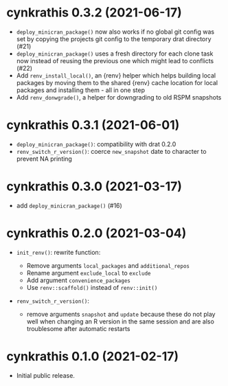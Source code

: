 <!-- NEWS.md is maintained by https://cynkra.github.io/fledge, do not edit -->

# cynkrathis 0.3.2 (2021-06-17)

- `deploy_minicran_package()` now also works if no global git config was set by copying the projects git config to the temporary drat directory (#21)
- `deploy_minicran_package()` uses a fresh directory for each clone task now instead of reusing the previous one which might lead to conflicts (#22)
- Add `renv_install_local()`, an {renv} helper which helps building local packages by moving them to the shared {renv} cache location for local packages and installing them - all in one step
- Add `renv_donwgrade()`, a helper for downgrading to old RSPM snapshots


# cynkrathis 0.3.1 (2021-06-01)

- `deploy_minicran_package()`: compatibility with drat 0.2.0
- `renv_switch_r_version()`: coerce `new_snapshot` date to character to prevent NA printing


# cynkrathis 0.3.0 (2021-03-17)

- add `deploy_minicran_package()` (#16)

# cynkrathis 0.2.0 (2021-03-04)

- `init_renv()`: rewrite function: 
  - Remove arguments `local_packages` and `additional_repos`
  - Rename argument `exclude_local` to `exclude`
  - Add argument `convenience_packages`
  - Use `renv::scaffold()` instead of `renv::init()`
  
- `renv_switch_r_version()`:
   - remove arguments `snapshot` and `update` because these do not play well 
     when changing an R version in the same session and are also troublesome
     after automatic restarts


# cynkrathis 0.1.0 (2021-02-17)

- Initial public release.
